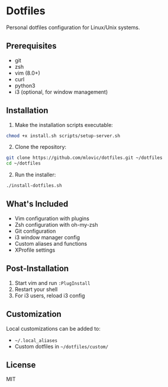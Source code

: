 # Dotfiles

Personal dotfiles configuration for Linux/Unix systems.

## Prerequisites

- git
- zsh
- vim (8.0+)
- curl
- python3
- i3 (optional, for window management)


## Installation

1. Make the installation scripts executable:
```bash
chmod +x install.sh scripts/setup-server.sh
```

2. Clone the repository:
```bash
git clone https://github.com/mlovic/dotfiles.git ~/dotfiles
cd ~/dotfiles
```

2. Run the installer:
```bash
./install-dotfiles.sh
```

## What's Included

- Vim configuration with plugins
- Zsh configuration with oh-my-zsh
- Git configuration
- i3 window manager config
- Custom aliases and functions
- XProfile settings

## Post-Installation

1. Start vim and run `:PlugInstall`
2. Restart your shell
3. For i3 users, reload i3 config

## Customization

Local customizations can be added to:
- `~/.local_aliases`
- Custom dotfiles in `~/dotfiles/custom/`

## License

MIT
